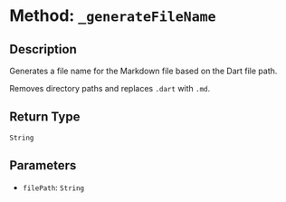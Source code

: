 # Method: `_generateFileName`

## Description

Generates a file name for the Markdown file based on the Dart file path.

 Removes directory paths and replaces `.dart` with `.md`.

## Return Type
`String`

## Parameters

- `filePath`: `String`
